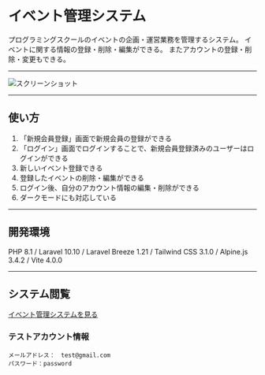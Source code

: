 # イベント管理システム
プログラミングスクールのイベントの企画・運営業務を管理するシステム。
イベントに関する情報の登録・削除・編集ができる。
またアカウントの登録・削除・変更もできる。

--- 

![スクリーンショット](https://github.com/ryunoesta/event-manager/assets/87493072/19c3f851-8523-46d0-883b-5cddddfbf0fb)

---

## 使い方
1. 「新規会員登録」画面で新規会員の登録ができる
2. 「ログイン」画面でログインすることで、新規会員登録済みのユーザーはログインができる
3. 新しいイベント登録できる
4. 登録したイベントの削除・編集ができる
5. ログイン後、自分のアカウント情報の編集・削除ができる
6. ダークモードにも対応している

--- 

## 開発環境
PHP 8.1 / Laravel 10.10 / Laravel Breeze 1.21 / Tailwind CSS 3.1.0 / Alpine.js 3.4.2 / Vite 4.0.0

---

## システム閲覧
[イベント管理システムを見る](https://eventmgmt.xsrv.jp)

### テストアカウント情報
```
メールアドレス：　test@gmail.com  
パスワード：password
```
